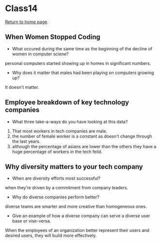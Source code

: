 # Class14  

[Return to home page](https://momansi96.github.io/reading-notes/). 


## When Women Stopped Coding 


* What occured during the same time as the beginning of the decline of women in computer sciene?

 personal computers started showing up in homes in significant numbers.

* Why does it matter that males had been playing on computers growing up?

It doesn't matter. 


## Employee breakdown of key technology companies 


* What three take-a-ways do you have looking at this data?

1. That most workers in tech companies are male. 
2. the number of female worker is a constant as doesn't change through the last years. 
3. although the percentage of asians are lower than the others they have a huge percentage of workers in the tech feild. 


## Why diversity matters to your tech company 


* When are diversity efforts most successful?

when they’re driven by a commitment from company leaders. 

* Why do diverse companies perform better?

diverse teams are smarter and more creative than homogeneous ones.

* Give an example of how a diverse company can serve a diverse user base or vise-versa.

When the employees of an organization better represent their users and desired users, they will build more effectively. 

